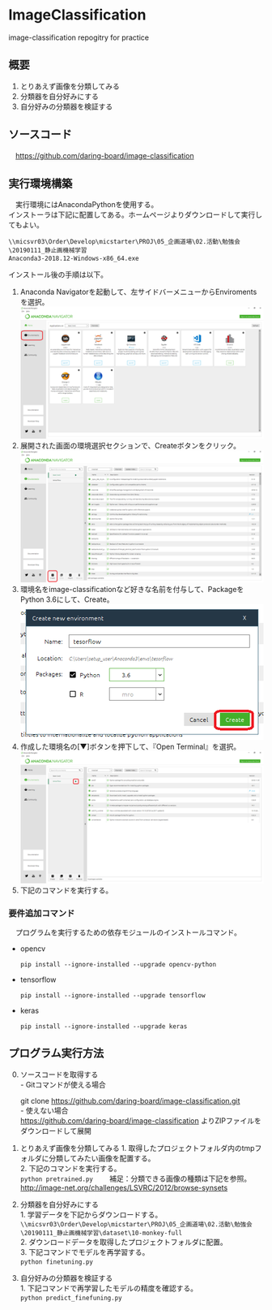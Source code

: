 # ImageClassification
image-classification repogitry for practice

## 概要
 1. とりあえず画像を分類してみる
 2. 分類器を自分好みにする
 3. 自分好みの分類器を検証する

## ソースコード
　https://github.com/daring-board/image-classification

## 実行環境構築
　実行環境にはAnacondaPythonを使用する。  
  インストーラは下記に配置してある。ホームページよりダウンロードして実行してもよい。
  ```
  \\micsvr03\Order\Develop\micstarter\PROJ\05_企画道場\02.活動\勉強会\20190111_静止画機械学習
  Anaconda3-2018.12-Windows-x86_64.exe
  ```
  インストール後の手順は以下。
  1. Anaconda Navigatorを起動して、左サイドバーメニューからEnviromentsを選択。
  ![図1](docs/0_1.png)
  2. 展開された画面の環境選択セクションで、Createボタンをクリック。
  ![図2](docs/0_2.png)
  3. 環境名をimage-classificationなど好きな名前を付与して、PackageをPython 3.6にして、Create。
  ![図3](docs/0_3.png)
  4. 作成した環境名の[▼]ボタンを押下して、『Open Terminal』を選択。
  ![図4](docs/0_4.png)
  5. 下記のコマンドを実行する。

### 要件追加コマンド
　プログラムを実行するための依存モジュールのインストールコマンド。  
  - opencv
    ```
    pip install --ignore-installed --upgrade opencv-python
    ```
  - tensorflow
    ```
    pip install --ignore-installed --upgrade tensorflow
    ```
  - keras
    ```
    pip install --ignore-installed --upgrade keras
    ```

## プログラム実行方法
  0. ソースコードを取得する  
    - Gitコマンドが使える場合  

      git clone https://github.com/daring-board/image-classification.git  
    - 使えない場合  
    https://github.com/daring-board/image-classification よりZIPファイルをダウンロードして展開  
  1. とりあえず画像を分類してみる
    1. 取得したプロジェクトフォルダ内のtmpフォルダに分類してみたい画像を配置する。  
    2. 下記のコマンドを実行する。    
    ```
    python pretrained.py    
    ```
    補足：分類できる画像の種類は下記を参照。  
    http://image-net.org/challenges/LSVRC/2012/browse-synsets
  2. 分類器を自分好みにする  
    1. 学習データを下記からダウンロードする。  
    ```
    \\micsvr03\Order\Develop\micstarter\PROJ\05_企画道場\02.活動\勉強会\20190111_静止画機械学習\dataset\10-monkey-full
    ```  
    2. ダウンロードデータを取得したプロジェクトフォルダに配置。  
    3. 下記コマンドでモデルを再学習する。  
    ```
    python finetuning.py
    ```
  3. 自分好みの分類器を検証する  
    1. 下記コマンドで再学習したモデルの精度を確認する。  
    ```
    python predict_finefuning.py
    ```
